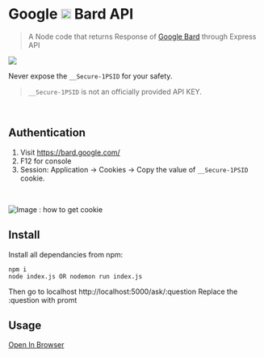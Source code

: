 
# Google <a href="https://bard.google.com/"><img src="https://camo.githubusercontent.com/adb54264fe2ad5067d07d0752fc32600b4e6250073b01ce8c386575b431e3f06/68747470733a2f2f7777772e677374617469632e636f6d2f6c616d64612f696d616765732f66617669636f6e5f76315f31353031363063646466663766323934636533302e737667" height="20px"></a> Bard API 

> A Node code that returns Response of [Google Bard](https://bard.google.com/) through Express API

![](./assets/bard_api.gif)

Never expose the `__Secure-1PSID` for your safety.
>  `__Secure-1PSID` is not an officially provided API KEY. 

<br>

## Authentication
1. Visit https://bard.google.com/
2. F12 for console
3. Session: Application → Cookies → Copy the value of  `__Secure-1PSID` cookie.
<br>

![Image : how to get cookie](/../master/screenshots/cookie.png?raw=true)
<br>

## Install
Install all dependancies from npm:
```
npm i
node index.js OR nodemon run index.js
```
Then go to localhost http://localhost:5000/ask/:question
Replace the :question with promt
<br>

## Usage 
[Open In Browser]() 

